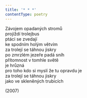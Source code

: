 ```yaml
---
title: '* * *'
contentType: poetry
---
```


<section>

Závojem opadaných stromů  
projíždí trolejbus  
ptáci se zvedají  
ke spodním holým větvím  
za trolejí se táhnou jiskry  
po zmrzlém jezeře padá sníh  
přítomnost v tomhle světě  
je hrůzná  
pro toho kdo si myslí že tu opravdu je  
za trolejí se táhnou jiskry  
jako ve skleněných trubicích

</section>

<section>

(2007)

</section>
